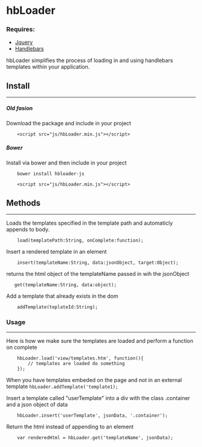 # hbLoader

### Requires: 
* [Jquery](http://jquery.com)
* [Handlebars](http://handlebarsjs.com/)

hbLoader simplifies the process of loading in and using handlebars templates within your application.

## Install
---
##### Old fasion
Download the package and include in your project
```
    <script src="js/hbLoader.min.js"></script>
```

##### Bower
Install via bower and then include in your project
```
    bower install hbloader-js
```
```
    <script src="js/hbLoader.min.js"></script>
```

## Methods
---

Loads the templates specified in the template path and automaticly appends to body.
```
	load(templatePath:String, onComplete:function);
```

Insert a rendered template in an element
```
	insert(templateName:String, data:jsonObject, target:Object);
```
returns the html object of the templateName passed in wih the jsonObject
```
   get(templateName:String, data:object);
```
Add a template that already exists in the dom
```
    addTemplate(teplateId:String);
```

### Usage
---

Here is how we make sure the templates are loaded and perform a function on complete

```
	hbLoader.load('view/templates.htm', function(){ 
	    // templates are loaded do something 
    });
```

When you have templates embeded on the page and not in an external template
``
    hbLoader.addTemplate('template1);
``


Insert a template called "userTemplate" into a div with the class .container and a json object of data
```
	hbLoader.insert('userTemplate', jsonData, '.container');
```

Return the html instead of appending to an element
```	
	var renderedHtml = hbLoader.get('templateName', jsonData);
```